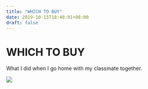 ```yaml
---
title: "WHICH TO BUY"
date: 2019-10-15T18:40:01+08:00
draft: false
---
```


# WHICH TO BUY
What I did when I go home with my classmate together.

![](http://cdn.nemoworks.info/ycao.cc/images/WHICH-TO-BUY.jpg)